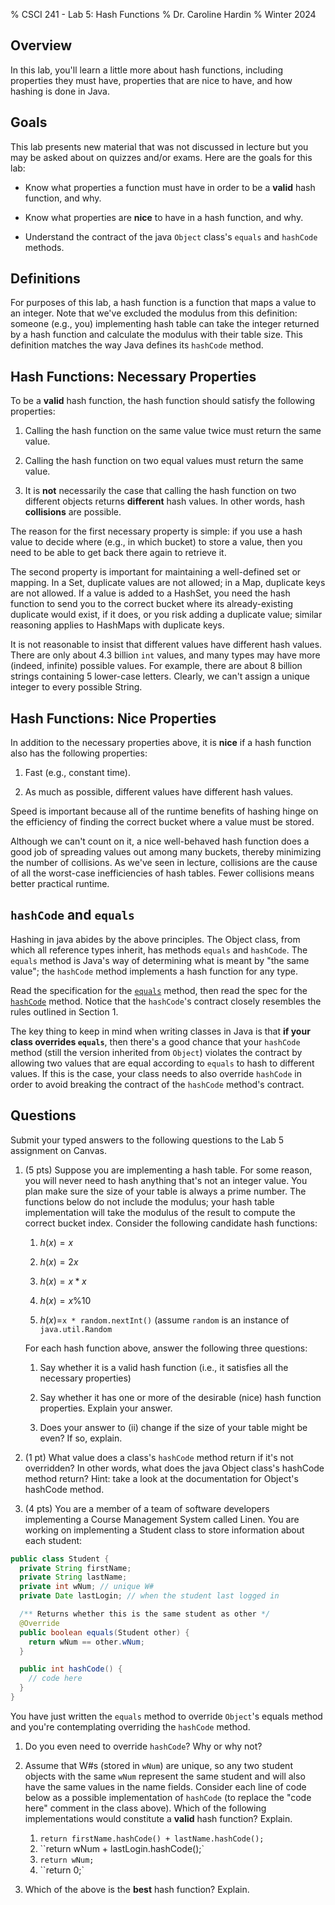 % CSCI 241 - Lab 5: Hash Functions
% Dr. Caroline Hardin
% Winter 2024

## Overview

In this lab, you'll learn a little more about hash functions, including properties they must have, properties that are nice to have, and how hashing is done in Java.

## Goals

This lab presents new material that was not discussed in lecture but you may be asked about on quizzes and/or exams. Here are the goals for this lab:

-   Know what properties a function must have in order to be a **valid** hash function, and why.

-   Know what properties are **nice** to have in a hash function, and why.

-   Understand the contract of the java `Object` class's `equals` and `hashCode` methods.

## Definitions

For purposes of this lab, a hash function is a function that maps a value to an integer. Note that we've excluded the modulus from this definition: someone (e.g., you) implementing hash table can take the integer returned by a hash function and calculate the modulus with their table size. This definition matches the way Java defines its `hashCode` method.

## Hash Functions: Necessary Properties

To be a **valid** hash function, the hash function should satisfy the following properties:

1.  Calling the hash function on the same value twice must return the same value.

2.  Calling the hash function on two equal values must return the same value.

3.  It is **not** necessarily the case that calling the hash function on two different objects returns **different** hash values. In other words, hash **collisions** are possible.

The reason for the first necessary property is simple: if you use a hash value to decide where (e.g., in which bucket) to store a value, then you need to be able to get back there again to retrieve it.

The second property is important for maintaining a well-defined set or mapping. In a Set, duplicate values are not allowed; in a Map, duplicate keys are not allowed. If a value is added to a HashSet, you need the hash function to send you to the correct bucket where its already-existing duplicate would exist, if it does, or you risk adding a duplicate value; similar reasoning applies to HashMaps with duplicate keys.

It is not reasonable to insist that different values have different hash values. There are only about 4.3 billion `int` values, and many types may have more (indeed, infinite) possible values. For example, there are about 8 billion strings containing 5 lower-case letters. Clearly, we can't assign a unique integer to every possible String.

## Hash Functions: Nice Properties

In addition to the necessary properties above, it is **nice** if a hash function also has the following properties:

1.  Fast (e.g., constant time).

2.  As much as possible, different values have different hash values.

Speed is important because all of the runtime benefits of hashing hinge on the efficiency of finding the correct bucket where a value must be stored.

Although we can't count on it, a nice well-behaved hash function does a good job of spreading values out among many buckets, thereby minimizing the number of collisions. As we've seen in lecture, collisions are the cause of all the worst-case inefficiencies of hash tables. Fewer collisions means better practical runtime.

## `hashCode` and `equals`

Hashing in java abides by the above principles. The Object class, from which all reference types inherit, has methods `equals` and `hashCode`. The `equals` method is Java's way of determining what is meant by \"the same value\"; the `hashCode` method implements a hash function for any type.

Read the specification for the [`equals`](https://docs.oracle.com/javase/8/docs/api/java/lang/Object.html#equals-java.lang.Object-) method, then read the spec for the [`hashCode`](https://docs.oracle.com/javase/8/docs/api/java/lang/Object.html#hashCode--) method. Notice that the `hashCode`'s contract closely resembles the rules outlined in Section 1.

The key thing to keep in mind when writing classes in Java is that **if your class overrides `equals`**, then there's a good chance that your `hashCode` method (still the version inherited from `Object`) violates the contract by allowing two values that are equal according to `equals` to hash to different values. If this is the case, your class needs to also override `hashCode` in order to avoid breaking the contract of the `hashCode` method's contract.

## Questions

Submit your typed answers to the following questions to the Lab 5 assignment on Canvas.

1.  (5 pts) Suppose you are implementing a hash table. For some reason, you will never need to hash anything that's not an integer value. You plan make sure the size of your table is always a prime number. The functions below do not include the modulus; your hash table implementation will take the modulus of the result to compute the correct bucket index. Consider the following candidate hash functions:

    1.  $h(x) = x$

    2.  $h(x) = 2x$

    3.  $h(x) = x * x$

    4.  $h(x) = x \% 10$

    5.  $h(x) =$`x * random.nextInt()` (assume `random` is an instance of `java.util.Random`

    For each hash function above, answer the following three questions:

    1.  Say whether it is a valid hash function (i.e., it satisfies all the necessary properties)

    2.  Say whether it has one or more of the desirable (nice) hash function properties. Explain your answer.

    3.  Does your answer to (ii) change if the size of your table might be even? If so, explain.

2.  (1 pt) What value does a class's `hashCode` method return if it's not overridden? In other words, what does the java Object class's hashCode method return? Hint: take a look at the documentation for Object's hashCode method.

3.  (4 pts) You are a member of a team of software developers implementing a Course Management System called Linen. You are working on implementing a Student class to store information about each student:
```java
public class Student {
  private String firstName;
  private String lastName;
  private int wNum; // unique W#
  private Date lastLogin; // when the student last logged in

  /** Returns whether this is the same student as other */
  @Override
  public boolean equals(Student other) {
    return wNum == other.wNum;
  }

  public int hashCode() {
    // code here
  }
}
```
You have just written the `equals` method to override `Object`'s equals method and you're contemplating overriding the `hashCode` method.

1.  Do you even need to override `hashCode`? Why or why not?
2.  Assume that W#s (stored in `wNum`) are unique, so any two student objects with the same `wNum` represent the same student and will also have the same values in the name fields. Consider each line of code below as a possible implementation of `hashCode` (to replace the \"code here\" comment in the class above). Which of the following implementations would constitute a **valid** hash function? Explain.
    1.  `return firstName.hashCode() + lastName.hashCode();`
    2.  ``return wNum + lastLogin.hashCode();`
    3.  `return wNum;`
    4.  ``return 0;`


3.  Which of the above is the **best** hash function? Explain.
